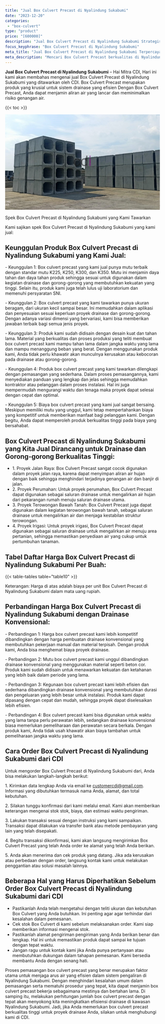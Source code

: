 ```yaml
---
title: "Jual Box Culvert Precast di Nyalindung Sukabumi"
date: "2023-12-20"
categories:
 - "box-culvert"
type: "product"
price: "[600000]"
description: "Jual Box Culvert Precast di Nyalindung Sukabumi Strategis. Box Culvert Precast unggulan untuk kebutuhan konstruksi dengan performa optimal. Hubungi kami untuk konsultasi mendalam."
focus_keyphrase: "Box Culvert Precast di Nyalindung Sukabumi"
meta_title: "Jual Box Culvert Precast di Nyalindung Sukabumi Terpercaya - CDI"
meta_description: "Mencari Box Culvert Precast berkualitas di Nyalindung Sukabumi? Layanan profesional kami siap membantu dengan kualitas premium. Segera hubungi kami."
---
```


**Jual Box Culvert Precast di Nyalindung Sukabumi** – Hai Mitra CDI, Hari ini kami akan membahas mengenai jual Box Culvert Precast di Nyalindung Sukabumi yang ditawarkan oleh CDI. Box Culvert Precast merupakan produk yang krusial untuk sistem drainase yang efisien Dengan Box Culvert Precast, Anda dapat menjamin aliran air yang lancar dan meminimalkan risiko genangan air.

{{< toc >}}

![Jual Box Culvert Precast di Nyalindung Sukabumi](/images/box-culvert/box-culvert-31.jpg)

Spek Box Culvert Precast di Nyalindung Sukabumi yang Kami Tawarkan

Kami sajikan spek Box Culvert Precast di Nyalindung Sukabumi yang kami jual: 

## Keunggulan Produk Box Culvert Precast di Nyalindung Sukabumi yang Kami Jual:

\- Keunggulan 1: Box culvert precast yang kami jual punya mutu terbaik dengan standar mutu K225, K250, K300, dan K350. Mutu ini menjamin daya tahan dan daya tahan produk sehingga sesuai untuk digunakan dalam kegiatan drainase dan gorong-gorong yang membutuhkan kekuatan yang tinggi. Selain itu, produk kami juga telah lulus uji laboratorium dan memenuhi persyaratan SNI.

\- Keunggulan 2: Box culvert precast yang kami tawarkan punya ukuran beragam, dari ukuran kecil sampai besar. Ini memudahkan dalam aplikasi dan penyesuaian sesuai keperluan proyek drainase dan gorong-gorong. Dengan adanya variasi dimensi yang bervariasi, kami bisa memberikan jawaban terbaik bagi semua jenis proyek.

\- Keunggulan 3: Produk kami sudah didisain dengan desain kuat dan tahan lama. Material yang berkualitas dan proses produksi yang teliti membuat box culvert precast kami mampu tahan lama dalam jangka waktu yang lama dan mampu menanggung beban yang berat. Dengan menggunakan produk kami, Anda tidak perlu khawatir akan munculnya kerusakan atau kebocoran pada drainase atau gorong-gorong.

\- Keunggulan 4: Produk box culvert precast yang kami tawarkan dilengkapi dengan pemasangan yang sederhana. Dalam proses pemasangannya, kami menyediakan panduan yang lengkap dan jelas sehingga memudahkan kontraktor atau pelanggan dalam proses instalasi. Hal ini juga mempermudah mengurangi waktu dan tenaga maka proyek dapat selesai dengan cepat dan optimal.

\- Keunggulan 5: Biaya box culvert precast yang kami jual sangat bersaing. Meskipun memiliki mutu yang unggul, kami tetap mempertahankan biaya yang kompetitif untuk memberikan manfaat bagi pelanggan kami. Dengan begitu, Anda dapat memperoleh produk berkualitas tinggi pada biaya yang bersahabat.

## Box Culvert Precast di Nyalindung Sukabumi yang Kita Jual Dirancang untuk Drainase dan Gorong-gorong Berkualitas Tinggi:

*   1\. Proyek Jalan Raya: Box Culvert Precast sangat cocok digunakan dalam proyek jalan raya, karena dapat menyimpan aliran air hujan dengan baik sehingga menghindari terjadinya genangan air dan banjir di jalan.
*   2\. Proyek Perumahan: Untuk proyek perumahan, Box Culvert Precast dapat digunakan sebagai saluran drainase untuk mengalirkan air hujan dari pekarangan rumah menuju saluran drainase utama.
*   3\. Proyek Terowongan Bawah Tanah: Box Culvert Precast juga dapat digunakan dalam kegiatan terowongan bawah tanah, sebagai saluran drainase untuk mengalirkan air dan menjaga kestabilan struktur terowongan.
*   4\. Proyek Irigasi: Untuk proyek irigasi, Box Culvert Precast dapat digunakan sebagai saluran drainase untuk mengalirkan air menuju area pertanian, sehingga memastikan penyediaan air yang cukup untuk pertumbuhan tanaman.

## Tabel Daftar Harga Box Culvert Precast di Nyalindung Sukabumi Per Buah:

{{< table-tables table="table10" >}}

Keterangan: Harga di atas adalah biaya per unit Box Culvert Precast di Nyalindung Sukabumi dalam mata uang rupiah.

## Perbandingan Harga Box Culvert Precast di Nyalindung Sukabumi dengan Drainase Konvensional:

\- Perbandingan 1: Harga box culvert precast kami lebih kompetitif dibandingkan dengan harga pembuatan drainase konvensional yang membutuhkan pekerjaan manual dan material terpisah. Dengan produk kami, Anda bisa menghemat biaya proyek drainase.

\- Perbandingan 2: Mutu box culvert precast kami unggul dibandingkan drainase konvensional yang menggunakan material seperti beton cor. Produk kami sudah didisain untuk menawarkan kekuatan dan ketahanan yang lebih baik dalam periode yang lama.

\- Perbandingan 3: Kegunaan box culvert precast kami lebih efisien dan sederhana dibandingkan drainase konvensional yang membutuhkan durasi dan pengeluaran yang lebih besar untuk instalasi. Produk kami dapat dipasang dengan cepat dan mudah, sehingga proyek dapat diselesaikan lebih efisien.

\- Perbandingan 4: Box culvert precast kami bisa digunakan untuk waktu yang lama tanpa perlu perawatan lebih, sedangkan drainase konvensional biasa memerlukan pemeliharaan dan perawatan secara berkala. Dengan produk kami, Anda tidak usah khawatir akan biaya tambahan untuk pemeliharaan jangka waktu yang lama.

## Cara Order Box Culvert Precast di Nyalindung Sukabumi dari CDI

Untuk mengorder Box Culvert Precast di Nyalindung Sukabumi dari, Anda bisa melakukan langkah-langkah berikut:

1\.  Kirimkan data lengkap Anda via email ke customercdi@gmail.com. Informasi yang dibutuhkan termasuk nama Anda, alamat, dan total kebutuhan.

2\.  Silakan tunggu konfirmasi dari kami melalui email. Kami akan memberikan keterangan mengenai stok stok, biaya, dan estimasi waktu pengiriman.

3\.  Lakukan transaksi sesuai dengan instruksi yang kami sampaikan. Transaksi dapat dilakukan via transfer bank atau metode pembayaran yang lain yang telah disepakati.

4\.  Begitu transaksi dikonfirmasi, kami akan langsung mengirimkan Box Culvert Precast yang telah Anda order ke alamat yang telah Anda berikan.

5\.  Anda akan menerima dan cek produk yang datang. Jika ada kerusakan atau perbedaan dengan order, langsung kontak kami untuk melakukan penggantian atau solusi masalah lainnya.

## Beberapa Hal yang Harus Diperhatikan Sebelum Order Box Culvert Precast di Nyalindung Sukabumi dari CDI

*   Pastikanlah Anda telah mengetahui dengan teliti ukuran dan kebutuhan Box Culvert yang Anda butuhkan. Ini penting agar agar terhindar dari kesalahan dalam pemesanan.
*   Cek stok Box Culvert di kami sebelum melaksanakan order. Kami siap memberikan informasi mengenai stok.
*   Pastikanlah alamat pengiriman pengiriman yang Anda berikan benar dan lengkap. Hal ini untuk memastikan produk dapat sampai ke tujuan dengan tepat waktu.
*   Jangan ragu untuk kontak kami jika Anda punya pertanyaan atau membutuhkan dukungan dalam tahapan pemesanan. Kami bersedia membantu Anda dengan senang hati.

Proses pemasangan box culvert precast yang benar merupakan faktor utama untuk menjaga arus air yang efisien dalam sistem pengaliran di Nyalindung Sukabumi. Dengan menghindari kesalahan umum dalam pemasangan serta mematuhi prosedur yang tepat, kita dapat menjamin box culvert precast bekerja sebagaimana mestinya dan bertahan lama. Di samping itu, melakukan perhitungan jumlah box culvert precast dengan tepat akan menyokong kita meningkatkan efisiensi drainase di kawasan Nyalindung Sukabumi. Jadi, jika Anda memerlukan box culvert precast berkualitas tinggi untuk proyek drainase Anda, silakan untuk menghubungi kami di CDI.